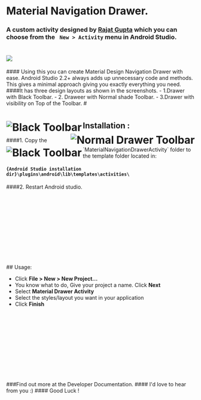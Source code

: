 # Material Navigation Drawer.
### A custom activity designed by <a href="https://github.com/rajatpunkstaa">Rajat Gupta</a> which you can choose from the ` New > Activity` menu in Android Studio.

<h1>
<img src="https://dl2.pushbulletusercontent.com/fDyj4cw32htKAUo9LDhGnUjLfIAvapGU/InShot_20170207_150337.jpg" alilgn="left"/>
</h1>
#### Using this you can create Material Design Navigation Drawer with ease. Android Studio 2.2+ always adds up unnecessary code and methods. This gives a minimal approach giving you exactly everything you need.
####It has three design layouts as shown in the screenshots.
- 1.Drawer with Black Toolbar.
- 2. Draweer with Normal shade Toolbar.
- 3.Drawer with visibility on Top of the Toolbar.
#

  <h1>
  <img src="https://dl2.pushbulletusercontent.com/C25QMsUVW4ZwlxvutBlaMMd6nNFpCOWn/template_black_toolbar.png" title="Black Toolbar" align="left"/>
  <img src="https://dl2.pushbulletusercontent.com/orD3lZSqJLufcGGeKCcbk1wIXcqBX90h/template_normal_drawer.png"title="Normal Drawer Toolbar" align="right"/>
  <img src="https://dl2.pushbulletusercontent.com/ZNdiYbZBVqN2EjU3tYX5OaMcNSDirL3U/template_top_drawer.png" title="Black Toolbar" Template Top Drawer align="left"/>
  </h1>
  
<h2> Installation :</h2>
####1. Copy the `MaterialNavigationDrawerActivity` folder to the template folder located in:

#### `{Android Studio installation dir}\plugins\android\lib\templates\activities\`

####2. Restart Android studio.
<p><br><br><br><br><br><br><br><br><br><br></p>
## Usage:

 - Click **File > New > New Project...** 
 - You know what to do, Give your project a name. Click **Next**
 - Select **Material Drawer Activity**
 - Select the styles/layout you want in your application
 - Click **Finish**
 
 <p><br><br><br><br><br><br><br><br><br><br></p>
 ###Find out more at the Developer Documentation.
 #### I'd love to hear from you :)
 #### Good Luck !
